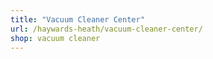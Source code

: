 ```yaml
---
title: "Vacuum Cleaner Center"
url: /haywards-heath/vacuum-cleaner-center/
shop: vacuum cleaner
---
```

